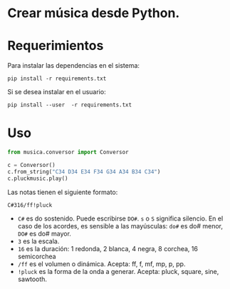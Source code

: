 # Crear música desde Python.

# Requerimientos 

Para instalar las dependencias en el sistema:

```
pip install -r requirements.txt
```

Si se desea instalar en el usuario:

```
pip install --user  -r requirements.txt
```

# Uso

```python
from musica.conversor import Conversor

c = Conversor()
c.from_string("C34 D34 E34 F34 G34 A34 B34 C34")
c.pluckmusic.play()
```

Las notas tienen el siguiente formato:

`C#316/ff!pluck`

- `C#` es do sostenido. Puede escribirse `DO#`. `s` o `S` significa silencio. En el caso de los acordes, es sensible a las mayúsculas: `do#` es do# menor, `DO#` es do# mayor.
- `3` es la escala.
- `16` es la duración: 1 redonda, 2 blanca, 4 negra, 8 corchea, 16 semicorchea
- `/ff` es el volumen o dinámica. Acepta: ff, f, mf, mp, p, pp.
- `!pluck` es la forma de la onda a generar. Acepta: pluck, square, sine, sawtooth.
